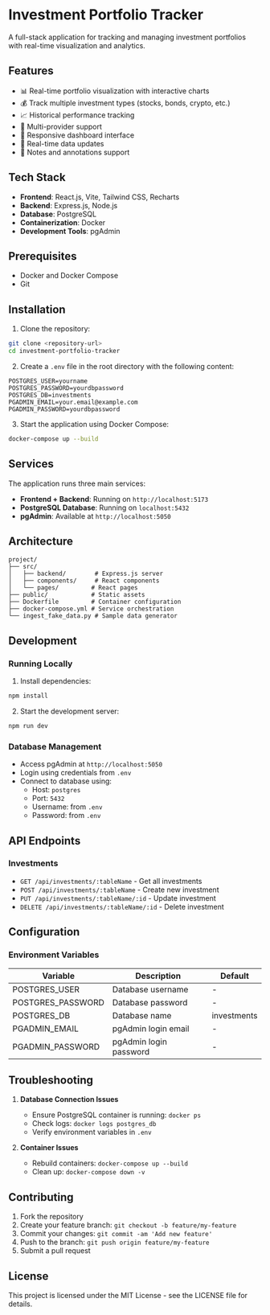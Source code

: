 # Investment Portfolio Tracker

A full-stack application for tracking and managing investment portfolios with real-time visualization and analytics.

## Features

- 📊 Real-time portfolio visualization with interactive charts
- 💰 Track multiple investment types (stocks, bonds, crypto, etc.)
- 📈 Historical performance tracking
- 🏦 Multi-provider support
- 📱 Responsive dashboard interface
- 🔄 Real-time data updates
- 📝 Notes and annotations support

## Tech Stack

- **Frontend**: React.js, Vite, Tailwind CSS, Recharts
- **Backend**: Express.js, Node.js
- **Database**: PostgreSQL
- **Containerization**: Docker
- **Development Tools**: pgAdmin

## Prerequisites

- Docker and Docker Compose
- Git

## Installation

1. Clone the repository:
```bash
git clone <repository-url>
cd investment-portfolio-tracker
```

2. Create a `.env` file in the root directory with the following content:
```env
POSTGRES_USER=yourname
POSTGRES_PASSWORD=yourdbpassword
POSTGRES_DB=investments
PGADMIN_EMAIL=your.email@example.com
PGADMIN_PASSWORD=yourdbpassword
```

3. Start the application using Docker Compose:
```bash
docker-compose up --build
```

## Services

The application runs three main services:

- **Frontend + Backend**: Running on `http://localhost:5173`
- **PostgreSQL Database**: Running on `localhost:5432`
- **pgAdmin**: Available at `http://localhost:5050`

## Architecture

```
project/
├── src/
│   ├── backend/        # Express.js server
│   ├── components/     # React components
│   └── pages/         # React pages
├── public/            # Static assets
├── Dockerfile         # Container configuration
├── docker-compose.yml # Service orchestration
└── ingest_fake_data.py # Sample data generator
```

## Development

### Running Locally

1. Install dependencies:
```bash
npm install
```

2. Start the development server:
```bash
npm run dev
```

### Database Management

- Access pgAdmin at `http://localhost:5050`
- Login using credentials from `.env`
- Connect to database using:
  - Host: `postgres`
  - Port: `5432`
  - Username: from `.env`
  - Password: from `.env`

## API Endpoints

### Investments

- `GET /api/investments/:tableName` - Get all investments
- `POST /api/investments/:tableName` - Create new investment
- `PUT /api/investments/:tableName/:id` - Update investment
- `DELETE /api/investments/:tableName/:id` - Delete investment

## Configuration

### Environment Variables

| Variable | Description | Default |
|----------|-------------|---------|
| POSTGRES_USER | Database username | - |
| POSTGRES_PASSWORD | Database password | - |
| POSTGRES_DB | Database name | investments |
| PGADMIN_EMAIL | pgAdmin login email | - |
| PGADMIN_PASSWORD | pgAdmin login password | - |

## Troubleshooting

1. **Database Connection Issues**
   - Ensure PostgreSQL container is running: `docker ps`
   - Check logs: `docker logs postgres_db`
   - Verify environment variables in `.env`

2. **Container Issues**
   - Rebuild containers: `docker-compose up --build`
   - Clean up: `docker-compose down -v`

## Contributing

1. Fork the repository
2. Create your feature branch: `git checkout -b feature/my-feature`
3. Commit your changes: `git commit -am 'Add new feature'`
4. Push to the branch: `git push origin feature/my-feature`
5. Submit a pull request

## License

This project is licensed under the MIT License - see the LICENSE file for details.
